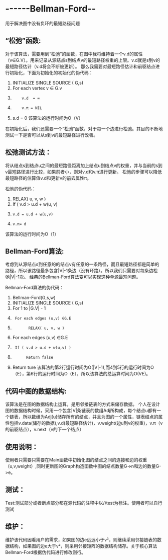 ------Bellman-Ford--
====================

用于解决图中没有负环的最短路径问题

<h2>“松弛”函数:</h2>

对于该算法，需要用到“松弛”的函数，在图中我将维持着一个v.d的属性（v∈G.V）。用来记录从源结点s到结点v的最短路径权重的上限。v.d就是s到v的最短路径估计（v.d将会不断被更新）。
那么我需要对最短路径估计和前驱结点进行初始化，下面为初始化的初始化的伪代码：

1.	INITIALIZE SINGLE SOURCE ( G,s)
2.	For each vertex v ∈ G.v
3.	       v.d  = ∞
4.	       v.π = NIL
5.	s.d = 0
该算法的运行时间为O（V）

在初始化后，我们还需要一个“松弛”函数，对于每一个边进行松弛。其目的不断地测试一下是否可以从s到v的最短路径进行改善。

<h2>松弛测试方法：</h2>
将从结点s到结点u之间的最短路径距离加上结点u到结点v的权重，并与当前的s到v最短路径进行比较，如果前者小，则对v.d和v.π进行更新。
松弛的步骤可以降低最短路径的估算值v.d和更新v的前去属性π。

松弛的伪代码：
1.	RELAX( u, v, w ) 
2.	If ( v.d > u.d + w(u, v)
3.	   v.d = u.d + w(u,v)
4.	   v.π= d
该算法的运行时间为O（1）

<h2>Bellman-Ford算法:</h2>
考虑到从源结点s到任意的的结点v有任意的一条路径，而且最短路径都是简单的路径，所以该路径最多包含|V|-1条边（没有环路）。所以我们只需要对每条边松弛|V|-1次。
经典的Bellman-Ford算法变可以实现这种单源最短问题。

Bellman-Ford算法的伪代码：
1.	Bellman-Ford(G,s,w)
2.	INITIALIZE SINGLE SOURCE ( G,s)
3.	For 1 to |G.V| - 1
4.	    For each edges (u,v) ∈G.E
5.	          RELAX( u, v, w )
6.	For each edges (u,v) ∈G.E
7.	    If ( v.d > u.d + w(u,v) )
8.	         Return false
9.	Return ture
该算法的第2行运行时间为O(|V|-1),而4到5行的运行时间为O（E），第6行的运行时间为O（E），所以该算法的总运算时间为O(VE)。

<h2>代码中图的数据结构:</h2>
该算法是在图的数据结构上运算，是用邻接链表的方式来储存数据。
个人在设计图的数据结构时候，采用一个包含|V|条链表的数组Adj所构成，每个结点u都有一个链表，所以数组为Adj[u]储存所有的结点，并且为图的一个属性，链表结点的属性包括v.data(储存的数据),v.d(最短路径估计)，v.weight(边u到v的权重)，v.π（v的前驱结点），v.next（v的下一个结点）

<h2>使用说明：</h2>
使用者只需要只需要在Main函数中初始化图的结点之间的连接和边的权重（u,v,weight）,同时更新图的Graph构造函数中图的结点数量G->n和边的数量G->e。

<h2>测试：</h2>
Test:测试部分或者断点部分都在源代码的注释中以//test为标注。使用者可以自行测试

<h2>维护：</h2>
维护该代码因看用户的需求，如果图的边e远远小于v²，则继续采用邻接链表的数据结构，如果图的边e大于v²，则采用邻接矩阵的数据结构储存。关于核心算法Bellman-Ford根据伪代码进行修改则行。


